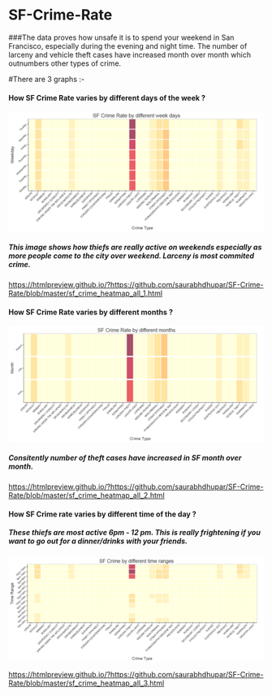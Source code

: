 # SF-Crime-Rate

###The data proves how unsafe it is to spend your weekend in San Francisco, especially during the evening and night time. The number of larceny and vehicle theft cases have increased month over month which outnumbers other types of crime.


#There are 3 graphs :-

#### How SF Crime Rate varies by different days of the week ?

![alt tag](https://github.com/saurabhdhupar/SF-Crime-Rate/blob/master/image1.png)

##### This image shows how thiefs are really active on weekends especially as more people come to the city over weekend. Larceny is most commited crime.

https://htmlpreview.github.io/?https://github.com/saurabhdhupar/SF-Crime-Rate/blob/master/sf_crime_heatmap_all_1.html

#### How SF Crime Rate varies by different months ? 

![alt tag](https://github.com/saurabhdhupar/SF-Crime-Rate/blob/master/image2.png)

##### Consitently number of theft cases have increased in SF month over month. 

https://htmlpreview.github.io/?https://github.com/saurabhdhupar/SF-Crime-Rate/blob/master/sf_crime_heatmap_all_2.html

#### How SF Crime rate varies by different time of the day ?
 
##### These thiefs are most active 6pm - 12 pm. This is really frightening if you want to go out for a dinner/drinks with your friends.

![alt tag](https://github.com/saurabhdhupar/SF-Crime-Rate/blob/master/image3.png)

https://htmlpreview.github.io/?https://github.com/saurabhdhupar/SF-Crime-Rate/blob/master/sf_crime_heatmap_all_3.html
